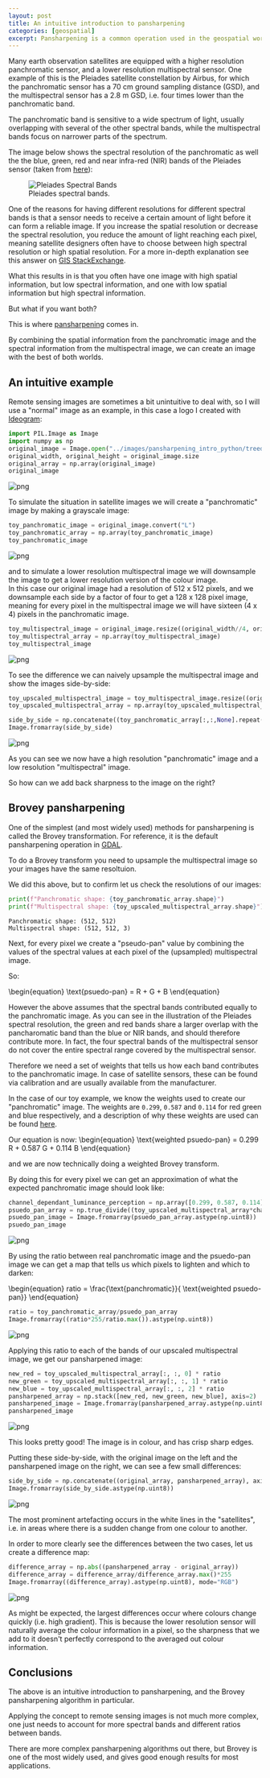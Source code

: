 ```yaml
---
layout: post
title: An intuitive introduction to pansharpening
categories: [geospatial]
excerpt: Pansharpening is a common operation used in the geospatial world that uses higher resolution panchromatic images to add sharpness to lower resolution multispectral images. In this post we take a look at the fundamental ideas behind pansharpening in an intuitive context. 
---
```


Many earth observation satellites are equipped with a higher resolution panchromatic sensor, and a lower resolution multispectral sensor. One example of this is the Pleiades satellite constellation by Airbus, for which the panchromatic sensor has a 70 cm ground sampling distance (GSD), and the multispectral sensor has a 2.8 m GSD, i.e. four times lower than the panchromatic band. 

The panchromatic band is sensitive to a wide spectrum of light, usually overlapping with several of the other spectral bands, while the multispectral bands focus on narrower parts of the spectrum. 

The image below shows the spectral resolution of the panchromatic as well the the blue, green, red and near infra-red (NIR) bands of the Pleiades sensor (taken from [here](https://www.mdpi.com/2072-4292/13/8/1550)): 


<figure>
    <img src="../images/pansharpening_intro_python/Spectral-response-of-the-Pleiades-multispectral-MS-and-panchromatic-PAN-sensors.png"
         alt="Pleiades Spectral Bands">
    <figcaption>Pleiades spectral bands.</figcaption>
</figure>

One of the reasons for having different resolutions for different spectral bands is that a sensor needs to receive a certain amount of light before it can form a reliable image. If you increase the spatial resolution or decrease the spectral resolution, you reduce the amount of light reaching each pixel, meaning satellite designers often have to choose between high spectral resolution or high spatial resolution. For a more in-depth explanation see this answer on [GIS StackExchange](https://gis.stackexchange.com/a/113899/224865).

What this results in is that you often have one image with high spatial information, but low spectral information, and one with low spatial information but high spectral information. 


But what if you want both?

This is where [pansharpening](https://en.wikipedia.org/wiki/Pansharpening) comes in. 

By combining the spatial information from the panchromatic image and the spectral information from the multispectral image, we can create an image with the best of both worlds. 

## An intuitive example

Remote sensing images are sometimes a bit unintuitive to deal with, so I will use a "normal" image as an example, in this case a logo I created with [Ideogram](https://ideogram.ai/):



```python
import PIL.Image as Image
import numpy as np
original_image = Image.open("../images/pansharpening_intro_python/treed_brain_512.jpeg")
original_width, original_height = original_image.size
original_array = np.array(original_image)
original_image
```




    
![png](../images/2024-01-02-pansharpening-intro-python_files/2024-01-02-pansharpening-intro-python_2_0.png)
    



To simulate the situation in satellite images we will create a "panchromatic" image by making a grayscale image:


```python
toy_panchromatic_image = original_image.convert("L")
toy_panchromatic_array = np.array(toy_panchromatic_image)
toy_panchromatic_image
```




    
![png](../images/2024-01-02-pansharpening-intro-python_files/2024-01-02-pansharpening-intro-python_4_0.png)
    



and to simulate a lower resolution multispectral image we will downsample the image to get a lower resolution version of the colour image.  
In this case our original image had a resolution of 512 x 512 pixels, and we downsample each side by a factor of four to get a 128 x 128 pixel image, meaning for every pixel in the multispectral image we will have sixteen (4 x 4) pixels in the panchromatic image. 


```python
toy_multispectral_image = original_image.resize((original_width//4, original_width//4))
toy_multispectral_array = np.array(toy_multispectral_image)
toy_multispectral_image
```




    
![png](../images/2024-01-02-pansharpening-intro-python_files/2024-01-02-pansharpening-intro-python_6_0.png)
    



To see the difference we can naively upsample the multispectral image and show the images side-by-side: 


```python
toy_upscaled_multispectral_image = toy_multispectral_image.resize((original_width, original_height))
toy_upscaled_multispectral_array = np.array(toy_upscaled_multispectral_image)

side_by_side = np.concatenate((toy_panchromatic_array[:,:,None].repeat(3, axis=2), toy_upscaled_multispectral_array), axis=1)
Image.fromarray(side_by_side)
```




    
![png](../images/2024-01-02-pansharpening-intro-python_files/2024-01-02-pansharpening-intro-python_8_0.png)
    



As you can see we now have a high resolution "panchromatic" image and a low resolution "multispectral" image. 

So how can we add back sharpness to the image on the right? 

## Brovey pansharpening

One of the simplest (and most widely used) methods for pansharpening is called the Brovey transformation. For reference, it is the default pansharpening operation in [GDAL](https://gdal.org/index.html).

To do a Brovey transform you need to upsample the multispectral image so your images have the same resoltuion. 

We did this above, but to confirm let us check the resolutions of our images: 


```python
print(f"Panchromatic shape: {toy_panchromatic_array.shape}")
print(f"Multispectral shape: {toy_upscaled_multispectral_array.shape}")
```

    Panchromatic shape: (512, 512)
    Multispectral shape: (512, 512, 3)


Next, for every pixel we create a "pseudo-pan" value by combining the values of the spectral values at each pixel of the (upsampled) multispectral image. 

So: 

\begin{equation}
\text{psuedo-pan} = R + G + B
\end{equation}

However the above assumes that the spectral bands contributed equally to the panchromatic image. 
As you can see in the illustration of the Pleiades spectral resolution, the green and red bands share a larger overlap with the pancharomatic band than the blue or NIR bands, and should therefore contribute more. In fact, the four spectral bands of the multispectral sensor do not cover the entire spectral range covered by the multispectral sensor.

Therefore we need a set of weights that tells us how each band contributes to the panchromatic image. In case of satellite sensors, these can be found via calibration and are usually available from the manufacturer. 

In the case of our toy example, we know the weights used to create our "panchromatic" image. The weights are `0.299`, `0.587` and `0.114` for red green and blue respectively, and a description of why these weights are used can be found [here](https://e2eml.school/convert_rgb_to_grayscale).

Our equation is now:
\begin{equation}
\text{weighted psuedo-pan} = 0.299 R + 0.587 G + 0.114 B
\end{equation}

and we are now technically doing a weighted Brovey transform. 

By doing this for every pixel we can get an approximation of what the expected panchromatic image should look like: 


```python
channel_dependant_luminance_perception = np.array([0.299, 0.587, 0.114])
psuedo_pan_array = np.true_divide((toy_upscaled_multispectral_array*channel_dependant_luminance_perception).sum(axis=2), channel_dependant_luminance_perception.sum())
psuedo_pan_image = Image.fromarray(psuedo_pan_array.astype(np.uint8))
psuedo_pan_image
```




    
![png](../images/2024-01-02-pansharpening-intro-python_files/2024-01-02-pansharpening-intro-python_12_0.png)
    



By using the ratio between real panchromatic image and the psuedo-pan image we can get a map that tells us which pixels to lighten and which to darken: 

\begin{equation}
ratio = \frac{\text{panchromatic}}{ \text{weighted psuedo-pan}} 
\end{equation}


```python
ratio = toy_panchromatic_array/psuedo_pan_array
Image.fromarray((ratio*255/ratio.max()).astype(np.uint8))
```




    
![png](../images/2024-01-02-pansharpening-intro-python_files/2024-01-02-pansharpening-intro-python_14_0.png)
    



Applying this ratio to each of the bands of our upscaled multispectral image, we get our pansharpened image: 


```python
new_red = toy_upscaled_multispectral_array[:, :, 0] * ratio
new_green = toy_upscaled_multispectral_array[:, :, 1] * ratio
new_blue = toy_upscaled_multispectral_array[:, :, 2] * ratio
pansharpened_array = np.stack([new_red, new_green, new_blue], axis=2)
pansharpened_image = Image.fromarray(pansharpened_array.astype(np.uint8))
pansharpened_image
```




    
![png](../images/2024-01-02-pansharpening-intro-python_files/2024-01-02-pansharpening-intro-python_16_0.png)
    



This looks pretty good! The image is in colour, and has crisp sharp edges. 

Putting these side-by-side, with the original image on the left and the pansharpened image on the right, we can see a few small differences: 


```python
side_by_side = np.concatenate((original_array, pansharpened_array), axis=1)
Image.fromarray(side_by_side.astype(np.uint8))
```




    
![png](../images/2024-01-02-pansharpening-intro-python_files/2024-01-02-pansharpening-intro-python_18_0.png)
    



The most prominent artefacting occurs in the white lines in the "satellites", i.e. in areas where there is a sudden change from one colour to another. 

In order to more clearly see the differences between the two cases, let us create a difference map: 


```python
difference_array = np.abs((pansharpened_array - original_array))
difference_array = difference_array/difference_array.max()*255
Image.fromarray((difference_array).astype(np.uint8), mode="RGB")
```




    
![png](../images/2024-01-02-pansharpening-intro-python_files/2024-01-02-pansharpening-intro-python_20_0.png)
    



As might be expected, the largest differences occur where colours change quickly (i.e. high gradient). 
This is because the lower resolution sensor will naturally average the colour information in a pixel, so the sharpness that we add to it doesn't perfectly correspond to the averaged out colour information. 

## Conclusions

The above is an intuitive introduction to pansharpening, and the Brovey pansharpening algorithm in particular.   

Applying the concept to remote sensing images is not much more complex, one just needs to account for more spectral bands and different ratios between bands. 

There are more complex pansharpening algorithms out there, but Brovey is one of the most widely used, and gives good enough results for most applications. 


